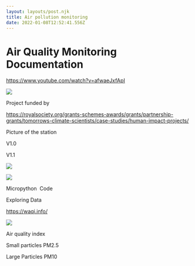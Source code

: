 ```yaml
---
layout: layouts/post.njk
title: Air pollution monitoring
date: 2022-01-08T12:52:41.556Z
---
```

# Air Quality Monitoring Documentation

<https://www.youtube.com/watch?v=afwaeJxfApI>

![](https://lh5.googleusercontent.com/K17tLCDsgLijTs6sGPE5aGzmT5fhUTalbABknwqhmvp3LUr0xU3eBmfuD45sh1vaoOr8qEJ6mGeBmsKLO29Un39YLbPiLQLSDZuui37JqcY6OmpiwIVGl5WZKCsYq8kKssnGJbGs)

Project funded by 

<https://royalsociety.org/grants-schemes-awards/grants/partnership-grants/tomorrows-climate-scientists/case-studies/human-impact-projects/>

Picture of the station

V1.0

V1.1

![](https://lh3.googleusercontent.com/ZXXOI0-75jEcSA0wf1O_VKUYzUSJZpWUnvPhG-vmmDCkJWkTWKNNjirFZR5nD-lzX-OlsjuYQnWa3qLihytcwbT3YkFVBXn0zm-oPHrLTKCdSB_5R_zQRXvybhpMe99IZ4751gNI)

![](https://lh3.googleusercontent.com/EE2WSEcZ2R4UxjitMkfhxPk09sfhxFYKYD5Ie0Sx3xOi8qpf09HJROEbt_Kk9-2renKSgrt7dSMjS8zjxIIfbaVS0pQAPowVWRfJx6TfNbEKgLY9kvs8pdEFzjUOQvZoffA0erDd)

Micropython  Code

Exploring Data

<https://waqi.info/>

![](https://lh6.googleusercontent.com/_Dp7MawoBhQv-PI1YPgmpxlPgSBEW8Nfq6Pt0aSeoaSeaHDMGMr-jx2lSWmQa5qzqxPlEM-a7V10vKsOdLQVywTaxNeT3DX1i0IjKRbOQ0chNlFk1HtbMmDtT3nwjXrc65_6LW0V)

Air quality index

Small particles PM2.5

Large Particles PM10